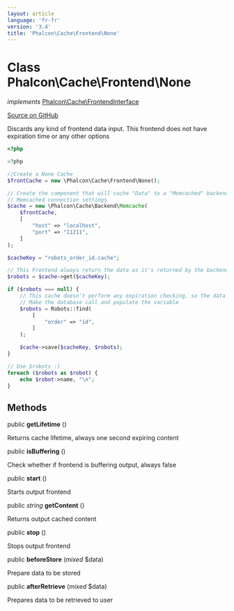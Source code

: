 ```yaml
---
layout: article
language: 'fr-fr'
version: '3.4'
title: 'Phalcon\Cache\Frontend\None'
---
```


# Class **Phalcon\Cache\Frontend\None**

*implements* [Phalcon\Cache\FrontendInterface](/3.4/en/api/Phalcon_Cache_FrontendInterface)

<a href="https://github.com/phalcon/cphalcon/tree/v3.4.0/phalcon/cache/frontend/none.zep" class="btn btn-default btn-sm">Source on GitHub</a>

Discards any kind of frontend data input. This frontend does not have expiration time or any other options

```php
<?php

<?php

//Create a None Cache
$frontCache = new \Phalcon\Cache\Frontend\None();

// Create the component that will cache "Data" to a "Memcached" backend
// Memcached connection settings
$cache = new \Phalcon\Cache\Backend\Memcache(
    $frontCache,
    [
        "host" => "localhost",
        "port" => "11211",
    ]
);

$cacheKey = "robots_order_id.cache";

// This Frontend always return the data as it's returned by the backend
$robots = $cache->get($cacheKey);

if ($robots === null) {
    // This cache doesn't perform any expiration checking, so the data is always expired
    // Make the database call and populate the variable
    $robots = Robots::find(
        [
            "order" => "id",
        ]
    );

    $cache->save($cacheKey, $robots);
}

// Use $robots :)
foreach ($robots as $robot) {
    echo $robot->name, "\n";
}

```

## Methods

public **getLifetime** ()

Returns cache lifetime, always one second expiring content

public **isBuffering** ()

Check whether if frontend is buffering output, always false

public **start** ()

Starts output frontend

public *string* **getContent** ()

Returns output cached content

public **stop** ()

Stops output frontend

public **beforeStore** (*mixed* $data)

Prepare data to be stored

public **afterRetrieve** (*mixed* $data)

Prepares data to be retrieved to user